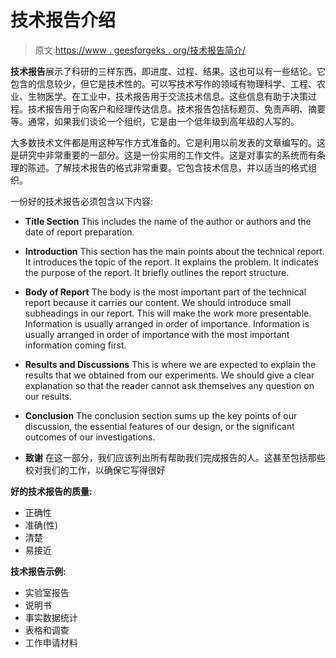 # 技术报告介绍

> 原文:[https://www . geesforgeks . org/技术报告简介/](https://www.geeksforgeeks.org/introduction-of-technical-report/)

**技术报告**展示了科研的三样东西，即进度、过程、结果。这也可以有一些结论。它包含的信息较少，但它是技术性的。可以写技术写作的领域有物理科学、工程、农业、生物医学。在工业中，技术报告用于交流技术信息。这些信息有助于决策过程。技术报告用于向客户和经理传达信息。技术报告包括标题页、免责声明、摘要等。通常，如果我们谈论一个组织，它是由一个低年级到高年级的人写的。

大多数技术文件都是用这种写作方式准备的。它是利用以前发表的文章编写的。这是研究中非常重要的一部分。这是一份实用的工作文件。这是对事实的系统而有条理的陈述。了解技术报告的格式非常重要。它包含技术信息，并以适当的格式组织。

一份好的技术报告必须包含以下内容:

*   **Title Section**
    This includes the name of the author or authors and the date of report preparation.

*   **Introduction**
    This section has the main points about the technical report. It introduces the topic of the report. It explains the problem. It indicates the purpose of the report. It briefly outlines the report structure.
*   **Body of Report**
    The body is the most important part of the technical report because it carries our content. We should introduce small subheadings in our report. This will make the work more presentable. Information is usually arranged in order of importance. Information is usually arranged in order of importance with the most important information coming first.
*   **Results and Discussions**
    This is where we are expected to explain the results that we obtained from our experiments. We should give a clear explanation so that the reader cannot ask themselves any question on our results.
*   **Conclusion**
    The conclusion section sums up the key points of our discussion, the essential features of our design, or the significant outcomes of our investigations.
*   **致谢**
    在这一部分，我们应该列出所有帮助我们完成报告的人。这甚至包括那些校对我们的工作，以确保它写得很好

**好的技术报告的质量:**

*   正确性
*   准确(性)
*   清楚
*   易接近

**技术报告示例:**

*   实验室报告
*   说明书
*   事实数据统计
*   表格和调查
*   工作申请材料